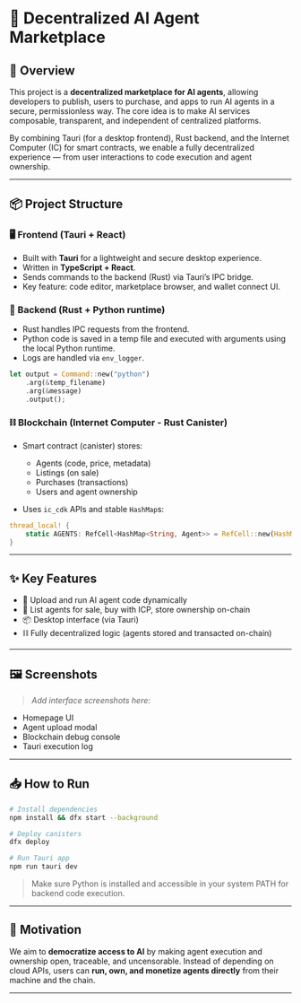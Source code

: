 
# 🤖 Decentralized AI Agent Marketplace

## 🧭 Overview

This project is a **decentralized marketplace for AI agents**, allowing developers to publish, users to purchase, and apps to run AI agents in a secure, permissionless way. The core idea is to make AI services composable, transparent, and independent of centralized platforms.

By combining Tauri (for a desktop frontend), Rust backend, and the Internet Computer (IC) for smart contracts, we enable a fully decentralized experience — from user interactions to code execution and agent ownership.

---

## 📦 Project Structure

### 🖥️ Frontend (Tauri + React)
- Built with **Tauri** for a lightweight and secure desktop experience.
- Written in **TypeScript + React**.
- Sends commands to the backend (Rust) via Tauri’s IPC bridge.
- Key feature: code editor, marketplace browser, and wallet connect UI.

### 🔧 Backend (Rust + Python runtime)
- Rust handles IPC requests from the frontend.
- Python code is saved in a temp file and executed with arguments using the local Python runtime.
- Logs are handled via `env_logger`.

```rust
let output = Command::new("python")
    .arg(&temp_filename)
    .arg(&message)
    .output();
```

### ⛓️ Blockchain (Internet Computer - Rust Canister)
- Smart contract (canister) stores:
  - Agents (code, price, metadata)
  - Listings (on sale)
  - Purchases (transactions)
  - Users and agent ownership

- Uses `ic_cdk` APIs and stable `HashMap`s:

```rust
thread_local! {
    static AGENTS: RefCell<HashMap<String, Agent>> = RefCell::new(HashMap::new());
}
```

---

## ✨ Key Features
- 🧠 Upload and run AI agent code dynamically
- 🏪 List agents for sale, buy with ICP, store ownership on-chain
- 📦 Desktop interface (via Tauri)
- ⛓️ Fully decentralized logic (agents stored and transacted on-chain)

---

## 🖼️ Screenshots

> _Add interface screenshots here:_
- Homepage UI
- Agent upload modal
- Blockchain debug console
- Tauri execution log

---

## 📥 How to Run

```bash
# Install dependencies
npm install && dfx start --background

# Deploy canisters
dfx deploy

# Run Tauri app
npm run tauri dev
```

> Make sure Python is installed and accessible in your system PATH for backend code execution.

---

## 🙋 Motivation

We aim to **democratize access to AI** by making agent execution and ownership open, traceable, and uncensorable. Instead of depending on cloud APIs, users can **run, own, and monetize agents directly** from their machine and the chain.

---
